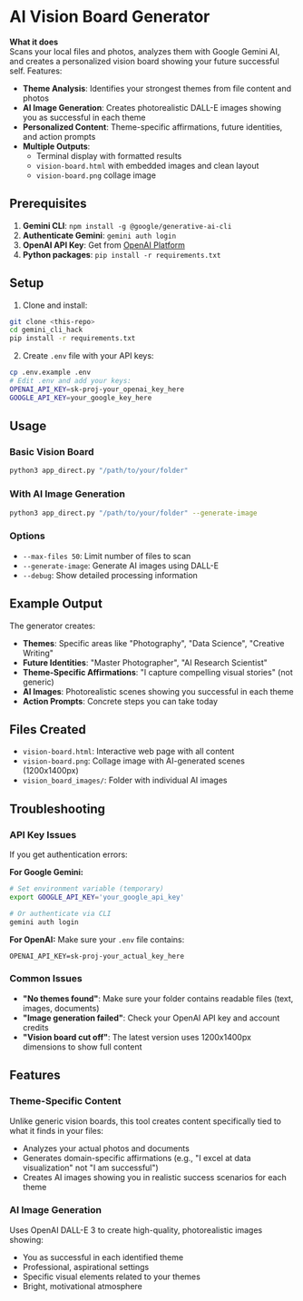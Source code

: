 # AI Vision Board Generator

**What it does**  
Scans your local files and photos, analyzes them with Google Gemini AI, and creates a personalized vision board showing your future successful self. Features:

- **Theme Analysis**: Identifies your strongest themes from file content and photos
- **AI Image Generation**: Creates photorealistic DALL-E images showing you as successful in each theme
- **Personalized Content**: Theme-specific affirmations, future identities, and action prompts
- **Multiple Outputs**: 
  - Terminal display with formatted results
  - `vision-board.html` with embedded images and clean layout
  - `vision-board.png` collage image

## Prerequisites

1. **Gemini CLI**: `npm install -g @google/generative-ai-cli`
2. **Authenticate Gemini**: `gemini auth login`
3. **OpenAI API Key**: Get from [OpenAI Platform](https://platform.openai.com/account/api-keys)
4. **Python packages**: `pip install -r requirements.txt`

## Setup

1. Clone and install:
```bash
git clone <this-repo>
cd gemini_cli_hack
pip install -r requirements.txt
```

2. Create `.env` file with your API keys:
```bash
cp .env.example .env
# Edit .env and add your keys:
OPENAI_API_KEY=sk-proj-your_openai_key_here
GOOGLE_API_KEY=your_google_key_here
```

## Usage

### Basic Vision Board
```bash
python3 app_direct.py "/path/to/your/folder"
```

### With AI Image Generation
```bash
python3 app_direct.py "/path/to/your/folder" --generate-image
```

### Options
- `--max-files 50`: Limit number of files to scan
- `--generate-image`: Generate AI images using DALL-E
- `--debug`: Show detailed processing information

## Example Output

The generator creates:
- **Themes**: Specific areas like "Photography", "Data Science", "Creative Writing"
- **Future Identities**: "Master Photographer", "AI Research Scientist" 
- **Theme-Specific Affirmations**: "I capture compelling visual stories" (not generic)
- **AI Images**: Photorealistic scenes showing you successful in each theme
- **Action Prompts**: Concrete steps you can take today

## Files Created
- `vision-board.html`: Interactive web page with all content
- `vision-board.png`: Collage image with AI-generated scenes (1200x1400px)
- `vision_board_images/`: Folder with individual AI images

## Troubleshooting

### API Key Issues
If you get authentication errors:

**For Google Gemini:**
```bash
# Set environment variable (temporary)
export GOOGLE_API_KEY='your_google_api_key'

# Or authenticate via CLI
gemini auth login
```

**For OpenAI:**
Make sure your `.env` file contains:
```
OPENAI_API_KEY=sk-proj-your_actual_key_here
```

### Common Issues
- **"No themes found"**: Make sure your folder contains readable files (text, images, documents)
- **"Image generation failed"**: Check your OpenAI API key and account credits
- **"Vision board cut off"**: The latest version uses 1200x1400px dimensions to show full content

## Features

### Theme-Specific Content
Unlike generic vision boards, this tool creates content specifically tied to what it finds in your files:
- Analyzes your actual photos and documents
- Generates domain-specific affirmations (e.g., "I excel at data visualization" not "I am successful")
- Creates AI images showing you in realistic success scenarios for each theme

### AI Image Generation
Uses OpenAI DALL-E 3 to create high-quality, photorealistic images showing:
- You as successful in each identified theme
- Professional, aspirational settings
- Specific visual elements related to your themes
- Bright, motivational atmosphere